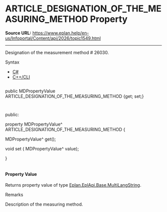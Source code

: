 # ARTICLE_DESIGNATION_OF_THE_MEASURING_METHOD Property

**Source URL:** https://www.eplan.help/en-us/Infoportal/Content/api/2026/topic1549.html

---

Designation of the measurement method # 26030.

Syntax

- [C#](#i-syntax-CS)
- [C++/CLI](#i-syntax-CPP2005)

```
```
public MDPropertyValue ARTICLE_DESIGNATION_OF_THE_MEASURING_METHOD {get; set;}
```
```

```
```
public:

property MDPropertyValue^ ARTICLE_DESIGNATION_OF_THE_MEASURING_METHOD {

   MDPropertyValue^ get();

   void set (    MDPropertyValue^ value);

}
```
```

#### Property Value

Returns property value of type [Eplan.EplApi.Base.MultiLangString](Eplan.EplApi.Baseu~Eplan.EplApi.Base.MultiLangString.html).

Remarks

Description of the measuring method.

